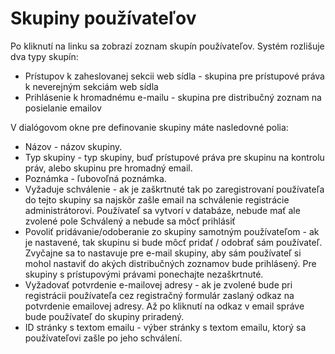 # Skupiny používateľov

Po kliknutí na linku sa zobrazí zoznam skupín používateľov. Systém rozlišuje dva typy skupín:

- Prístupov k zaheslovanej sekcii web sídla - skupina pre prístupové práva k neverejným sekciám web sídla
- Prihlásenie k hromadnému e-mailu - skupina pre distribučný zoznam na posielanie emailov

V dialógovom okne pre definovanie skupiny máte nasledovné polia:

- Názov - názov skupiny.
- Typ skupiny - typ skupiny, buď prístupové práva pre skupinu na kontrolu práv, alebo skupinu pre hromadný email.
- Poznámka - ľubovoľná poznámka.
- Vyžaduje schválenie - ak je zaškrtnuté tak po zaregistrovaní používateľa do tejto skupiny sa najskôr zašle email na schválenie registrácie administrátorovi. Používateľ sa vytvorí v databáze, nebude mať ale zvolené pole Schválený a nebude sa môcť prihlásiť
- Povoliť pridávanie/odoberanie zo skupiny samotným používateľom - ak je nastavené, tak skupinu si bude môcť pridať / odobrať sám používateľ. Zvyčajne sa to nastavuje pre e-mail skupiny, aby sám používateľ si mohol nastaviť do akých distribučných zoznamov bude prihlásený. Pre skupiny s prístupovými právami ponechajte nezaškrtnuté.
- Vyžadovať potvrdenie e-mailovej adresy - ak je zvolené bude pri registrácii používateľa cez registračný formulár zaslaný odkaz na potvrdenie emailovej adresy. Až po kliknutí na odkaz v email správe bude používateľ do skupiny priradený.
- ID stránky s textom emailu - výber stránky s textom emailu, ktorý sa používateľovi zašle po jeho schválení.
